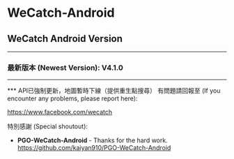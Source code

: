# WeCatch-Android

## WeCatch Android Version
---
### 最新版本 (Newest Version): V4.1.0
---
*** API已強制更新，地圖暫時下線（提供重生點搜尋）
有問題請回報至 (If you encounter any problems, please report here):

https://www.facebook.com/wecatch

特別感謝 (Special shoutout):

* **PGO-WeCatch-Android** - Thanks for the hard work.
https://github.com/kaiyan910/PGO-WeCatch-Android
